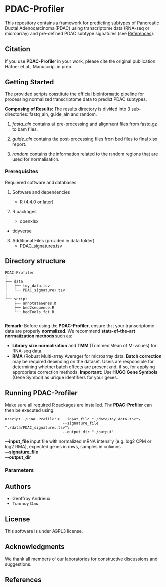 # PDAC-Profiler

This repository contains a framework for predicting subtypes of Pancreatic Ductal Adenocarcinoma (PDAC) using transcriptome data (RNA-seq or microarray) and pre-defined PDAC subtype signatures (see [References](#References)).

## Citation

If you use **PDAC-Profiler** in your work, please cite the original publication:
Hafner et al., Manuscript in prep.

## Getting Started

The provided scripts constitute the official bioinformatic pipeline for processing normalized transcriptome data to predict PDAC subtypes.

**Composing of Results:**
The results directory is divided into 3 sub-directories: fastq_aln, guide_aln and random.

1. *fastq_aln* contains all pre-processing and alignment files from fastq.gz to bam files.

2. *guide_aln* contains the post-processing files from bed files to final xlsx report.

3. *random* contains the information related to the random regions that are used for normalisation.

### Prerequisites
Requiered software and databases

1. Software and dependencies
	* R (4.4.0 or later)

2. R packages
	* openxlsx
  * tidyverse
    
3. Additional Files (provided in data folder)
	* PDAC_signatures.tsv

## Directory structure

```
PDAC-Profiler
│
├── data
|   ├── toy_data.tsv
│   └── PDAC_signatures.tsv
|
└── script   
    ├── annotateGenes.R
    ├── bed2sequence.R
    └── bedTools_fct.R


```
**Remark:** Before using the **PDAC-Profiler**, ensure that your transcriptome data are properly **normalized**. We recommend **state-of-the-art normalization methods** such as:
- **Library size normalization** and **TMM** (Trimmed Mean of M-values) for RNA-seq data.
- **RMA** (Robust Multi-array Average) for microarray data.
**Batch correction** may be required depending on the dataset. Users are responsible for determining whether batch effects are present and, if so, for applying appropriate correction methods.
**Important:** Use **HUGO Gene Symbols** (Gene Symbol) as unique identifiers for your genes.


## Running PDAC-Profiler
Make sure all required R packages are installed. The **PDAC-Profiler** can then be executed using:

```
Rscript ./PDAC-Profiler.R --input_file "./data/toy_data.tsv"\
                          --signature_file "./data/PDAC_signatures.tsv"\
                          --output_dir "./output"
```

**--input_file** input file with normalized mRNA intensity (e.g. log2 CPM or log2 RMA), expected genes in rows, samples in columns<br/>
**--signature_file** <br/>
**--output_dir** <br/>

### Parameters



## Authors

* Geoffroy Andrieux
* Tonmoy Das


## License
This software is under AGPL3 license.

## Acknowledgments
We thank all members of our laboratories for constructive discussions and suggestions.


## References




